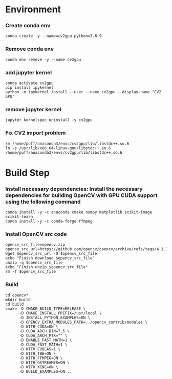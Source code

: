 # Environment

### Create conda env
```shell
conda create -y --name=cv2gpu python=3.6.9 
```

### Remove conda env
```shell
conda env remove -y --name cv2gpu 
```

### add jupyter kernel
```shell
conda activate cv2gpu
pip install ipykernel
python -m ipykernel install --user --name cv2gpu --display-name "CV2 GPU"
```

### remove jupyter kernel
```shell
jupyter kernelspec uninstall -y cv2gpu 
```

### Fix CV2 import problem
```shell
rm /home/puff/anaconda3/envs/cv2gpu/lib/libstdc++.so.6
ln -s /usr/lib/x86_64-linux-gnu/libstdc++.so.6 /home/puff/anaconda3/envs/cv2gpu/lib/libstdc++.so.6
```

# Build Step

### Install necessary dependencies: Install the necessary dependencies for building OpenCV with GPU CUDA support using the following command
```shell
conda install -y -c anaconda cmake numpy matplotlib scikit-image scikit-learn
conda install -y -c conda-forge ffmpeg
```

### Install OpenCV src code
```shell
opencv_src_file=opencv.zip
opencv_src_url=https://github.com/opencv/opencv/archive/refs/tags/4.1.1.zip
wget $opencv_src_url -O $opencv_src_file
echo "Finish download $opencv_src_file"
unzip -q $opencv_src_file
echo "Finish unzip $opencv_src_file"
rm -f $opencv_src_file
```

### Build
```shell
cd opencv*
mkdir build
cd build
cmake -D CMAKE_BUILD_TYPE=RELEASE \
      -D CMAKE_INSTALL_PREFIX=/usr/local \
      -D INSTALL_PYTHON_EXAMPLES=ON \
      -D OPENCV_EXTRA_MODULES_PATH=../opencv_contrib/modules \
      -D WITH_CUDA=ON \
      -D CUDA_ARCH_BIN=7.5 \
      -D CUDA_ARCH_PTX="" \
      -D ENABLE_FAST_MATH=1 \
      -D CUDA_FAST_MATH=1 \
      -D WITH_CUBLAS=1 \
      -D WITH_TBB=ON \
      -D WITH_FFMPEG=ON \
      -D WITH_GSTREAMER=ON \
      -D WITH_XINE=ON \
      -D BUILD_EXAMPLES=ON ..
```
